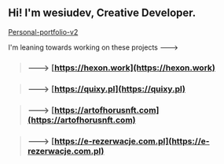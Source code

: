 ## Hi! I'm wesiudev, Creative Developer.

[Personal-portfolio-v2](https://github.com/wesiudev/personal-portfolio-v2)

I'm leaning towards working on these projects --->


> ### ---> [https://hexon.work](https://hexon.work)


> ### ---> [https://quixy.pl](https://quixy.pl)


> ### ---> [https://artofhorusnft.com](https://artofhorusnft.com)


> ### ---> [https://e-rezerwacje.com.pl](https://e-rezerwacje.com.pl)
